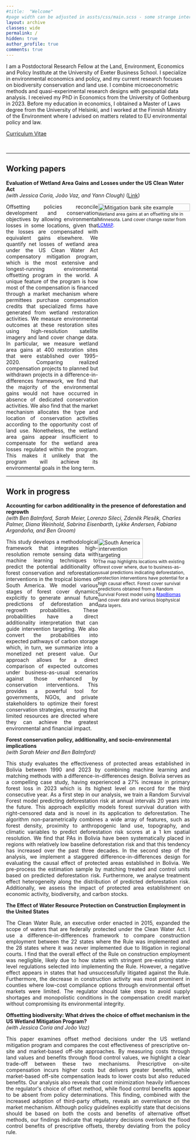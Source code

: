 ```yaml
---
#title:  "Welcome"
#page width can be adjusted in assts/css/main.scss - some strange interactio nwith max-width there and max-width here in the div tags. the div tags work now
layout: archive
classes: wide
permalink: /
hidden: true
author_profile: true
comments: true
---
```


<span style="text-align: justify; margin: auto;">
I am a Postdoctoral Research Fellow at the Land, Environment, Economics and Policy Institute at the University of Exeter Business School. I specialize in environmental economics and policy, and my current research focuses on biodiversity conservation and land use. I combine microeconometric methods and quasi-experimental research designs with geospatial data analysis.
</span>

<span  style="text-align: justify; margin: auto;">
I received my PhD in Economics from the University of Gothenburg in 2023. Before my education in economics, I obtained a Master of Laws degree from the University of Helsinki, and I worked at the Finnish Ministry of the Environment where I advised on matters related to EU environmental policy and law.
</span>

[Curriculum Vitae](/assets/pdf/CV_short.pdf)

<br/>

---

## Working papers

__Evaluation of Wetland Area Gains and Losses under the US Clean Water Act__<br>
_(with Jessica Coria, João Vaz, and Yann Clough)_ ([Link](/assets/pdf/draft-mitigation-banks.pdf))

<div style="display: flex; justify-content: center; align-items: flex-start; max-width: 1000px; margin: auto;">
    <div style="flex: 1; text-align: justify;">
        <span style="font-size: 14px;">
        Offsetting policies reconcile development and conservation objectives by allowing environmental losses in some locations, given that the losses are compensated with equivalent gains elsewhere. We quantify net losses of wetland area under the US Clean Water Act compensatory mitigation program, which is the most extensive and longest-running environmental offsetting program in the world. A unique feature of the program is how most of the compensation is financed through a market mechanism where permittees purchase compensation credits that specialized firms have generated from wetland restoration activities. We measure environmental outcomes at these restoration sites using high-resolution satellite imagery and land cover change data. In particular, we measure wetland area gains at 400 restoration sites that were established over 1995–2020. Comparing realized compensation projects to planned but withdrawn projects in a difference-in-differences framework, we find that the majority of the environmental gains would not have occurred in absence of dedicated conservation activities. We also find that the market mechanism allocates the type and location of conservation activities according to the opportunity cost of land use. Nonetheless, the wetland area gains appear insufficient to compensate for the wetland area losses regulated within the program. This makes it unlikely that the program will achieve its environmental goals in the long term.
        </span>
    </div>
    <div style="flex: 1;">
        <img src="https://villeinkinen.github.io/assets/images/figure_mbsiteperformance.PNG" alt="Mitigation bank site example" style="width: 100%; height: auto;">
        <div style="font-size: 12px;">Wetland area gains at an offsetting site in Minnesota. Land cover change raster from <a href="https://www.usgs.gov/special-topics/lcmap" style="color: blue; font-size: 12px;">LCMAP</a>.</div>
    </div>
</div>

---

## Work in progress

__Accounting for carbon additionality in the presence of deforestation and regrowth__<br>
_(with Ben Balmford, Sarah Meier, Lorenzo Sileci, Zden&#283;k Ples&#283;k, Charles Palmer, Diana Weinhold, Sabrina Eisenbarth, Lykke Andersen, Fabiana Argando&ntilde;a, and Ben Groom)_

<div style="display: flex; justify-content: center; align-items: flex-start; max-width: 1000px; margin: auto;">
    <div style="flex: 1; text-align: justify;">
        <span style="font-size: 14px;">
        This study develops a methodological framework that integrates high-resolution remote sensing data with machine learning techniques to predict the potential additionality of forest conservation and reforestation interventions in the tropical biomes of South America. We model various stages of forest cover dynamics explicitly to generate annual future predictions of deforestation and regrowth probabilities. These probabilities have a direct additionality interpretation that can guide intervention targeting. We also convert the probabilities into expected pathways of carbon storage which, in turn, we summarize into a monetized net present value. Our approach allows for a direct comparison of expected outcomes under business-as-usual scenarios against those enhanced by conservation interventions. This provides a powerful tool for governments, NGOs, and private stakeholders to optimize their forest conservation strategies, ensuring that limited resources are directed where they can achieve the greatest environmental and financial impact.
        </span>
    </div>
    <div style="flex: 1;">
        <img src="https://villeinkinen.github.io/assets/images/sa-s-hat-forest-diff.png" alt="South America intervention targeting" style="width: 70%; height: auto;">
        <div style="font-size: 12px;">The map highlights locations with existing forest cover where, due to business-as-usual predictions indicating deforestation, protection interventions have potential for a high causal effect. Forest cover survival predictions obtained from a Random Survival Forest model using <a href="https://amazonia.mapbiomas.org/" style="color: blue; font-size: 12px;">MapBiomas</a> land cover data and various biophysical data layers.</div>
    </div>
</div>

__Forest conservation policy, additionality, and socio-environmental implications__<br>
_(with Sarah Meier and Ben Balmford)_

<div style="text-align: justify; max-width: 800px; margin: auto;">  
<span style="font-size: 14px;">This study evaluates the effectiveness of protected areas established in Bolivia between 1990 and 2023 by combining machine learning and matching methods with a difference-in-differences design. Bolivia serves as a compelling case study, having experienced a 27% increase in primary forest loss in 2023 which is its highest level on record for the third consecutive year. As a first step in our analysis, we train a Random Survival Forest model predicting deforestation risk at annual intervals 20 years into the future. This approach explicitly models forest survival duration with right-censored data and is novel in its application to deforestation. The algorithm non-parametrically combines a wide array of features, such as forest density, proximity to anthropogenic land use, topography, and climatic variables to predict deforestation risk scores at a 1 km spatial resolution. We find that PAs in Bolivia have been systematically placed in regions with relatively low baseline deforestation risk and that this tendency has increased over the past three decades. In the second step of the analysis, we implement a staggered difference-in-differences design for evaluating the causal effect of protected areas established in Bolivia. We pre-process the estimation sample by matching treated and control units based on predicted deforestation risk. Furthermore, we analyse treatment effect heterogeneity along the distribution of predicted deforestation risk. Additionally, we assess the impact of protected area establishment on economic activity, biodiversity, and carbon stocks.</span> 
</div>


__The Effect of Water Resource Protection on Construction Employment in the United States__

<div style="text-align: justify; max-width: 800px; margin: auto;">
<span style="font-size: 14px;">The Clean Water Rule, an executive order enacted in 2015, expanded the scope of waters that are federally protected under the Clean Water Act. I use a difference-in-differences framework to compare construction employment between the 22 states where the Rule was implemented and the 28 states where it was never implemented due to litigation in regional courts. I find that the overall effect of the Rule on construction employment was negligible, likely due to how states with stringent pre-existing state-level regulations selected into implementing the Rule. However, a negative effect appears in states that had unsuccessfully litigated against the Rule. Furthermore, the decrease in construction activity was most prominent in counties where low-cost compliance options through environmental offset markets were limited. The regulator should take steps to avoid supply shortages and monopolistic conditions in the compensation credit market without compromising its environmental integrity.</span> 
</div>

__Offsetting biodiversity: What drives the choice of offset mechanism in the US Wetland Mitigation Program?__<br>
_(with Jessica Coria and João Vaz)_

<div style="text-align: justify; max-width: 800px; margin: auto;">
<span style="font-size: 14px;">This paper examines offset method decisions under the US wetland mitigation program and compares the cost effectiveness of prescriptive on-site and market-based off-site approaches. By measuring costs through land values and benefits through flood control values, we highlight a clear trade-off between these two mechanisms. Prescriptive on-site compensation incurs higher costs but delivers greater benefits, while market-based off-site compensation leads to lower costs but also reduced benefits. Our analysis also reveals that cost minimization heavily influences the regulator's choice of offset method, while flood control benefits appear to be absent from policy determinations. This finding, combined with the increased adoption of third-party offsets, reveals an overreliance on the market mechanism. Although policy guidelines explicitly state that decisions should be based on both the costs and benefits of alternative offset methods, our findings indicate that regulatory decisions overlook the flood control benefits of prescriptive offsets, thereby deviating from the policy rule.</span> 
</div>




